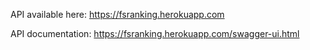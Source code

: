 API available here: https://fsranking.herokuapp.com

API documentation: https://fsranking.herokuapp.com/swagger-ui.html